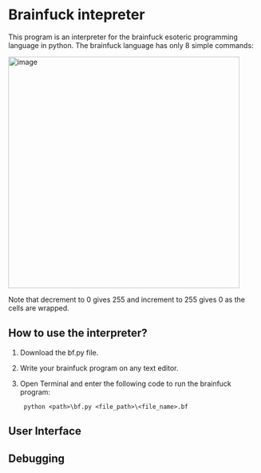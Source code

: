 # Brainfuck intepreter

This program is an interpreter for the brainfuck esoteric programming language in python. The brainfuck language has only 8 simple commands:


<img width="463" alt="image" src="https://github.com/SrujanBhirud/CodeCraft-23/assets/138774014/c77ece93-8706-443a-b965-54141e4cbf80">


Note that decrement to 0 gives 255 and increment to 255 gives 0 as the cells are wrapped.

## How to use the interpreter?
1. Download the bf.py file.
2. Write your brainfuck program on any text editor.
3. Open Terminal and enter the following code to run the brainfuck program:
   
        python <path>\bf.py <file_path>\<file_name>.bf

## User Interface





## Debugging
